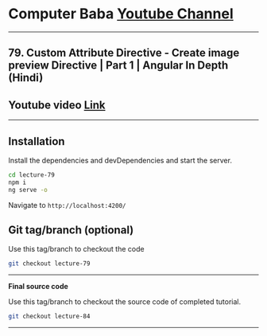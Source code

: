 # Computer Baba [Youtube Channel](https://www.youtube.com/c/ComputerBabaOfficial)

---

## 79. Custom Attribute Directive - Create image preview Directive | Part 1 | Angular In Depth (Hindi)

## Youtube video [Link](https://youtu.be/5W6yxplURLc)

---

## Installation

Install the dependencies and devDependencies and start the server.

```sh
cd lecture-79
npm i
ng serve -o
```

Navigate to `http://localhost:4200/`

## Git tag/branch (optional)

Use this tag/branch to checkout the code

```sh
git checkout lecture-79
```

---

**Final source code**

Use this tag/branch to checkout the source code of completed tutorial.

```sh
git checkout lecture-84
```

---
